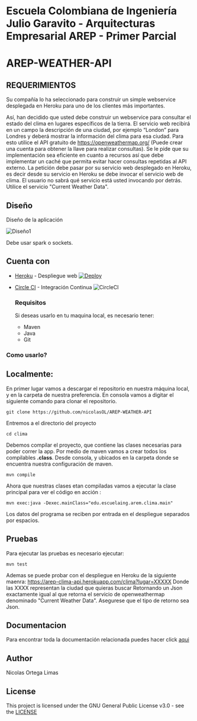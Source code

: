 # Escuela Colombiana de Ingeniería Julio Garavito - Arquitecturas Empresarial AREP - Primer Parcial 
# AREP-WEATHER-API
## REQUERIMIENTOS
Su compañía lo ha seleccionado para construir un simple webservice desplegada en Heroku para uno de los clientes más importantes.

Así, han decidido que usted debe construir un webservice  para consultar el estado del clima en lugares específicos de la tierra.  El servicio web recibirá en un campo la descripción de una ciudad, por ejemplo “London” para Londres   y deberá mostrar la información del clima para esa ciudad. Para esto utilice el API gratuito de https://openweathermap.org/ (Puede crear una cuenta para obtener la llave para realizar consultas). Se le pide que su implementación sea eficiente en cuanto a recursos así que debe implementar un caché que permita evitar hacer consultas repetidas al API externo. La petición debe pasar por su servicio web desplegado en Heroku, es decir desde su servicio en Heroku se debe invocar el servicio web de clima. El usuario no sabrá qué servicio está usted invocando por detrás. Utilice el servicio "Current Weather Data".

## Diseño

  Diseño de la aplicación
  
  ![Diseño1](https://github.com/nicolasOL/)

Debe usar spark o sockets.

## Cuenta con 
* [Heroku](https://heroku.com) - Despliegue web [![Deploy](https://www.herokucdn.com/deploy/button.png)](https://arep-clima-api.herokuapp.com/clima)
* [Circle CI]() - Integración Continua ![CircleCI](https://circleci.com/gh/nicolasOL/AREP-WEATHER-API.svg?style=svg&circle-token=f14c9a5d0829681765658bf32d4b536ab671ba9b)
  ### Requisitos
  
  Si deseas usarlo en tu maquina local, es necesario tener:
  
  * Maven 
  * Java 
  * Git
  
  

 ### Como usarlo?
  ## Localmente:
  En primer lugar vamos a descargar el repositorio en nuestra máquina local, y en la carpeta de 
nuestra preferencia. En consola vamos a digitar el siguiente comando para clonar el repositorio.

```
git clone https://github.com/nicolasOL/AREP-WEATHER-API
```

Entremos a el directorio del proyecto

```
cd clima
```

Debemos compilar el proyecto, que contiene las clases necesarias para poder correr la app. Por medio de maven vamos a crear todos los compilables **.class**. Desde consola, y ubicados en la carpeta donde se encuentra nuestra configuración de maven.

```
mvn compile
```

Ahora que nuestras clases etan compiladas vamos a ejecutar la clase principal para
ver el código en acción :

```
mvn exec:java -Dexec.mainClass="edu.escuelaing.arem.clima.main"
```
Los datos del programa se reciben por entrada en el despliegue separados por espacios.
   
## Pruebas   
Para ejecutar las pruebas es necesario ejecutar:
```
mvn test
```      
Ademas se puede probar con el despliegue en Heroku de la siguiente maenra:
https://arep-clima-api.herokuapp.com/clima?lugar=XXXXX
Donde las XXXX representan la ciudad que quieras buscar
Retornando un Json exactamente igual al que retorna el servicio de openweathermap denominado "Current Weather Data". Asegurese que el tipo de retorno sea Json.

## Documentacion
  
Para encontrar toda la documentación relacionada puedes hacer click [aqui](https://github.com/nicolasOL/Interpretes-canales-de-comunicacion-y-memoria/tree/master/docs)
  
  ## Author
  
  Nicolas Ortega Limas
  
  ## License
  
  This project is licensed under the GNU General Public License v3.0 - see the [LICENSE](https://github.com/nicolasOL/Interpretes-canales-de-comunicacion-y-memoria/blob/master/LICENSE.txt)
